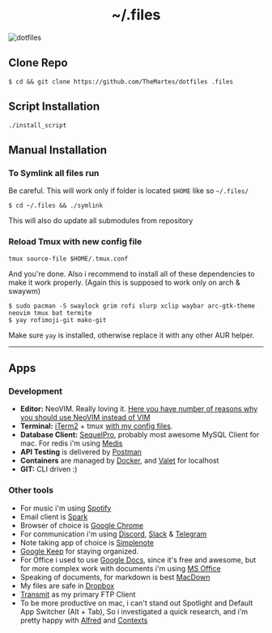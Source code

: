 <h1 align="center">~/.files</h1>

![dotfiles](https://i.imgur.com/wlOwIWI.png)

## Clone Repo
```shell-script
$ cd && git clone https://github.com/TheMartes/dotfiles .files
```

## Script Installation
`./install_script`

## Manual Installation
### To Symlink all files run
Be careful. This will work only if folder is located `$HOME` like so `~/.files/`
```shell-script
$ cd ~/.files && ./symlink
```

This will also do update all submodules from repository

### Reload Tmux with new config file
```
tmux source-file $HOME/.tmux.conf
```

And you're done. Also i recommend to install all of these dependencies to make it work properly. (Again this is supposed to work only on arch & swaywm)
```
$ sudo pacman -S swaylock grim rofi slurp xclip waybar arc-gtk-theme neovim tmux bat termite
$ yay rofimoji-git mako-git
```
Make sure `yay` is installed, otherwise replace it with any other AUR helper.

***
## Apps
### Development
+ **Editor:** NeoVIM. Really loving it. [Here you have number of reasons why you should use NeoVIM instead of VIM](https://www.youtube.com/watch?v=LRQGAnPtNdM)
+ **Terminal:** [iTerm2](https://iterm2.com/) + tmux [with my config files](https://github.com/TheMartes/dotfiles/blob/master/.tmux.conf).
+ **Database Client:** [SequelPro](https://sequelpro.com/), probably most awesome MySQL Client for mac. For redis i'm using [Medis](http://getmedis.com/)
+ **API Testing** is delivered by [Postman](https://www.getpostman.com/)
+ **Containers** are managed by [Docker](https://www.docker.com/), and [Valet](https://laravel.com/docs/5.5/valet) for localhost
+ **GIT:** CLI driven :)

### Other tools
+ For music i'm using [Spotify](https://www.spotify.com/)
+ Email client is [Spark](https://sparkmailapp.com/)
+ Browser of choice is [Google Chrome](https://www.google.com/chrome/index.html)
+ For communication i'm using [Discord](https://discordapp.com/), [Slack](https://slack.com/) & [Telegram](https://telegram.org/)
+ Note taking app of choice is [Simplenote](https://simplenote.com/)
+ [Google Keep](https://keep.google.com/) for staying organized.
+ For Office i used to use [Google Docs](docs.google.com), since it's free and awesome, but for more complex work with documents i'm using [MS Office](https://products.office.com/)
+ Speaking of documents, for markdown is best [MacDown](http://macdown.uranusjr.com/)
+ My files are safe in [Dropbox](https://www.dropbox.com/)
+ [Transmit](https://panic.com/transmit/) as my primary FTP Client
+ To be more productive on mac, i can't stand out Spotlight and Default App Switcher (Alt + Tab), So i investigated a quick research, and i'm pretty happy with [Alfred](https://www.alfredapp.com/) and [Contexts](https://contexts.co/)



